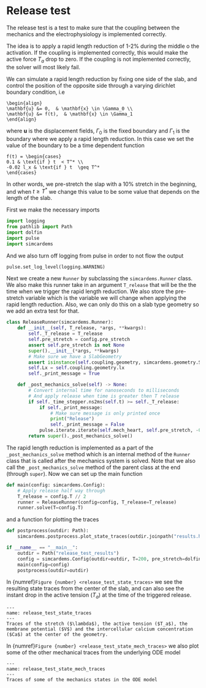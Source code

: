 <!-- #region -->
# Release test

The release test is a test to make sure that the coupling between the mechanics and the electrophysiology is implemented correctly.

The idea is to apply a rapid length reduction of 1-2% during the middle o the activation. If the coupling is implemented correctly, this would make the active force $T_a$ drop to zero. If the coupling is not implemented correctly, the solver will most likely fail.

We can simulate a rapid length reduction by fixing one side of the slab, and control the position of the opposite side through a varying dirichlet boundary condition, i.e


```{math}
\begin{align}
\mathbf{u} &= 0,  & \mathbf{x} \in \Gamma_0 \\
\mathbf{u} &= f(t),  & \mathbf{x} \in \Gamma_1
\end{align}
```

where $\mathbf{u}$ is the displacement fields, $\Gamma_0$ is the fixed boundary and $\Gamma_1$ is the boundary where we apply a rapid length reduction. In this case we set the value of the boundary to be a time dependent function

```{math}
f(t) = \begin{cases}
0.1 & \text{if } t  < T^* \\
-0.02 l_x & \text{if } t  \geq T^*
\end{cases}
```

In other words, we pre-stretch the slap with a 10% stretch in the beginning, and when $t \geq T^*$ we change this value to be some value that depends on the length of the slab.

First we make the necessary imports
<!-- #endregion -->

```python
import logging
from pathlib import Path
import dolfin
import pulse
import simcardems
```

And we also turn off logging from pulse in order to not flow the output

```python
pulse.set_log_level(logging.WARNING)
```

Next we create a new `Runner` by subclassing the `simcardems.Runner` class.
We also make this runner take in an argument `T_release` that will be the the time when we trigger the rapid length reduction. We also store the pre-stretch variable which is the variable we will change when applying the rapid length reduction.
Also, we can only do this on a slab type geometry so we add an extra test for that.


```python
class ReleaseRunner(simcardems.Runner):
    def __init__(self, T_release, *args, **kwargs):
        self._T_release = T_release
        self.pre_stretch = config.pre_stretch
        assert self.pre_stretch is not None
        super().__init__(*args, **kwargs)
        # Make sure we have a SlabGeometry
        assert isinstance(self.coupling.geometry, simcardems.geometry.SlabGeometry)
        self.Lx = self.coupling.geometry.lx
        self._print_message = True

    def _post_mechanics_solve(self) -> None:
        # Convert internal time for nanoseconds to milliseconds
        # And apply release when time is greater then T release
        if self._time_stepper.ns2ms(self.t) >= self._T_release:
            if self._print_message:
                # Make sure message is only printed once
                print("Release")
                self._print_message = False
            pulse.iterate.iterate(self.mech_heart, self.pre_stretch, -0.02 * self.Lx)
        return super()._post_mechanics_solve()
```


The rapid length reduction is implemented as a part of the `_post_mechanics_solve` method which is an internal method of the `Runner` class that is called after the mechanics system is solved. Note that we also call the `_post_mechanics_solve` method of the parent class at the end (through `super`).
Now we can set up the main function


```python
def main(config: simcardems.Config):
    # Apply release half way through
    T_release = config.T // 2
    runner = ReleaseRunner(config=config, T_release=T_release)
    runner.solve(T=config.T)
```


and a function for plotting the traces


```python
def postprocess(outdir: Path):
    simcardems.postprocess.plot_state_traces(outdir.joinpath("results.h5"))
```

```python
if __name__ == "__main__":
    outdir = Path("release_test_results")
    config = simcardems.Config(outdir=outdir, T=200, pre_stretch=dolfin.Constant(0.1))
    main(config=config)
    postprocess(outdir=outdir)
```

In {numref}`Figure {number} <release_test_state_traces>` we see the resulting state traces from the center of the slab, and can also see the instant drop in the active tension ($T_a$) at the time of the triggered release.

```{figure} figures/release_test_state_traces_center.png
---
name: release_test_state_traces
---
Traces of the stretch ($\lambda$), the active tension ($T_a$), the membrane potential ($V$) and the intercellular calcium concentration ($Ca$) at the center of the geometry.
```

In {numref}`Figure {number} <release_test_state_mech_traces>` we also plot some of the other mechanical traces from the underlying ODE model

```{figure} figures/release_test_state_mech_traces_center.png
---
name: release_test_state_mech_traces
---
Traces of some of the mechanics states in the ODE model
```

